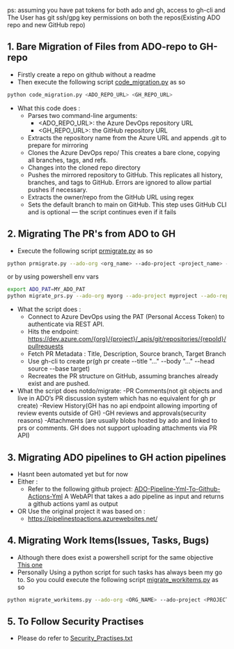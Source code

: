 ps: assuming you have pat tokens for both ado and gh, access to gh-cli and The User has git ssh/gpg key permissions on both the repos(Existing ADO repo and new GitHub repo)

## 1. Bare Migration of Files from ADO-repo to GH-repo

- Firstly create a repo on github without a readme
- Then execute the following script [code_migration.py](./code_migration.py) as so

```bash
python code_migration.py <ADO_REPO_URL> <GH_REPO_URL>
```

- What this code does :
  - Parses two command-line arguments:
    - <ADO_REPO_URL>: the Azure DevOps repository URL
    - <GH_REPO_URL>: the GitHub repository URL
  - Extracts the repository name from the Azure URL and appends .git to prepare for mirroring
  - Clones the Azure DevOps repo/ This creates a bare clone, copying all branches, tags, and refs.
  - Changes into the cloned repo directory
  - Pushes the mirrored repository to GitHub. This replicates all history, branches, and tags to GitHub. Errors are ignored to allow partial pushes if necessary.
  - Extracts the owner/repo from the GitHub URL using regex
  - Sets the default branch to main on GitHub. This step uses GitHub CLI and is optional — the script continues even if it fails

## 2. Migrating The PR's from ADO to GH

- Execute the following script [prmigrate.py](./prmigrate.py) as so

```bash
python prmigrate.py --ado-org <org_name> --ado-project <project_name> --ado-repo <ado_repo_name> --github-repo <user/repo_name>  --ado-pat <ADO_PAT_HERE>
```

or by using powershell env vars

```bash
export ADO_PAT=MY_ADO_PAT
python migrate_prs.py --ado-org myorg --ado-project myproject --ado-repo myrepo --github-repo myuser/mygithubrepo
```

- What the script does :
  - Connect to Azure DevOps using the PAT (Personal Access Token) to authenticate via REST API.
  - Hits the endpoint: https://dev.azure.com/{org}/{project}/_apis/git/repositories/{repoId}/pullrequests
  - Fetch PR Metadata : Title, Description, Source branch, Target Branch
  - Use gh-cli to create pr(gh pr create --title "..." --body "..." --head source --base target)
  - Recreates the PR structure on GitHub, assuming branches already exist and are pushed.
- What the script does notdo/migrate:
  -PR Comments(not git objects and live in ADO’s PR discussion system which has no equivalent for gh pr create)
  -Review History(GH has no api endpoint allowing importing of review events outside of GH)
  -GH reviews and approvals(security reasons)
  -Attachments (are usually blobs hosted by ado and linked to prs or comments. GH does not support uploading attachments via PR API)

## 3. Migrating ADO pipelines to GH action pipelines

- Hasnt been automated yet but for now
- Either :
  - Refer to the following github project: [ADO-Pipeline-Yml-To-Github-Actions-Yml](https://github.com/rdx40/ADO-Pipeline-Yml-To-Github-Actions-Yml.git) A WebAPI that takes a ado pipeline as input and returns a github actions yaml as output
- OR Use the original project it was based on :
  - https://pipelinestoactions.azurewebsites.net/

## 4. Migrating Work Items(Issues, Tasks, Bugs)

- Although there does exist a powershell script for the same objective [This one](https://github.com/joshjohanning/ado_workitems_to_github_issues)
- Personally Using a python script for such tasks has always been my go to. So you could execute the following script [migrate_workitems.py](./migrate_workitems.py) as so

```bash
python migrate_workitems.py --ado-org <ORG_NAME> --ado-project <PROJECT_NAME> --github-repo <user/repo_name> --ado-pat <ADO_PAT_HERE> --github-token <GH_TOKEN_HERE>
```

## 5. To Follow Security Practises

- Please do refer to [Security_Practises.txt](./Security_Practises.txt)
